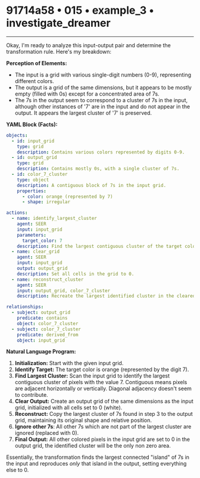 # 91714a58 • 015 • example_3 • investigate_dreamer

---
Okay, I'm ready to analyze this input-output pair and determine the transformation rule. Here's my breakdown:

**Perception of Elements:**

*   The input is a grid with various single-digit numbers (0-9), representing different colors.
*   The output is a grid of the same dimensions, but it appears to be mostly empty (filled with 0s) except for a concentrated area of 7s.
*   The 7s in the output seem to correspond to a cluster of 7s in the input, although other instances of '7' are in the input and do not appear in the output. It appears the largest cluster of '7' is preserved.

**YAML Block (Facts):**



```yaml
objects:
  - id: input_grid
    type: grid
    description: Contains various colors represented by digits 0-9.
  - id: output_grid
    type: grid
    description: Contains mostly 0s, with a single cluster of 7s.
  - id: color_7_cluster
    type: object
    description: A contiguous block of 7s in the input grid.
    properties:
      - color: orange (represented by 7)
      - shape: irregular

actions:
  - name: identify_largest_cluster
    agent: SEER
    input: input_grid
    parameters:
      target_color: 7
    description: Find the largest contiguous cluster of the target color.
  - name: clear_grid
    agent: SEER
    input: input_grid
    output: output_grid
    description: Set all cells in the grid to 0.
  - name: reconstruct_cluster
    agent: SEER
    input: output_grid, color_7_cluster
    description: Recreate the largest identified cluster in the cleared output grid.

relationships:
  - subject: output_grid
    predicate: contains
    object: color_7_cluster
  - subject: color_7_cluster
    predicate: derived_from
    object: input_grid
```



**Natural Language Program:**

1.  **Initialization:** Start with the given input grid.
2.  **Identify Target:** The target color is orange (represented by the digit 7).
3.  **Find Largest Cluster:** Scan the input grid to identify the largest contiguous cluster of pixels with the value 7. Contiguous means pixels are adjacent horizontally or vertically. Diagonal adjacency doesn't seem to contribute.
4.  **Clear Output:** Create an output grid of the same dimensions as the input grid, initialized with all cells set to 0 (white).
5.  **Reconstruct:** Copy the largest cluster of 7s found in step 3 to the output grid, maintaining its original shape and relative position.
6. **Ignore other 7s**: All other 7s which are not part of the largest cluster are ignored (replaced with 0).
7. **Final Output:** All other colored pixels in the input grid are set to 0 in the output grid, the identified cluster will be the only non zero area.

Essentially, the transformation finds the largest connected "island" of 7s in the input and reproduces *only* that island in the output, setting everything else to 0.

